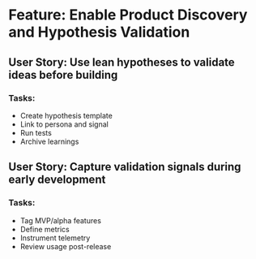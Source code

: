 # Feature: Enable Product Discovery and Hypothesis Validation

## User Story: Use lean hypotheses to validate ideas before building

### Tasks:
- Create hypothesis template
- Link to persona and signal
- Run tests
- Archive learnings

## User Story: Capture validation signals during early development

### Tasks:
- Tag MVP/alpha features
- Define metrics
- Instrument telemetry
- Review usage post-release